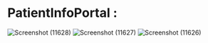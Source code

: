 # PatientInfoPortal :

![Screenshot (11628)](https://github.com/tahsin469/PatientInfoPortal/assets/76706081/3b509928-1142-43f0-ac9d-68f749d466cc)
![Screenshot (11627)](https://github.com/tahsin469/PatientInfoPortal/assets/76706081/f1e8c058-1f5a-485d-ae54-2e0da8d6086b)
![Screenshot (11626)](https://github.com/tahsin469/PatientInfoPortal/assets/76706081/ea8fe35f-a831-4ab9-a043-51db015ac31b)


